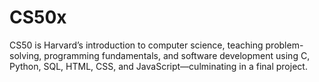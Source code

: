 # CS50x
CS50 is Harvard’s introduction to computer science, teaching problem-solving, programming fundamentals, and software development using C, Python, SQL, HTML, CSS, and JavaScript—culminating in a final project.
